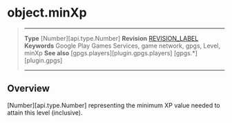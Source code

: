 # object.minXp

> --------------------- ------------------------------------------------------------------------------------------
> __Type__              [Number][api.type.Number]
> __Revision__          [REVISION_LABEL](REVISION_URL)
> __Keywords__          Google Play Games Services, game network, gpgs, Level, minXp
> __See also__          [gpgs.players][plugin.gpgs.players]
>                       [gpgs.*][plugin.gpgs]
> --------------------- ------------------------------------------------------------------------------------------

## Overview

[Number][api.type.Number] representing the minimum XP value needed to attain this level (inclusive).